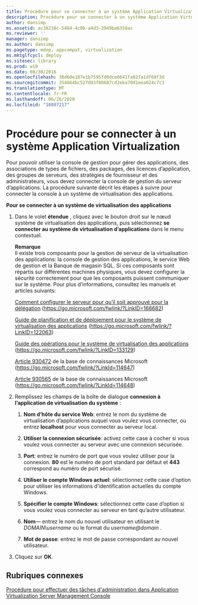 ```yaml
---
title: Procédure pour se connecter à un système Application Virtualization
description: Procédure pour se connecter à un système Application Virtualization
author: dansimp
ms.assetid: ac38216c-5464-4c0b-a4d3-3949ba6358ac
ms.reviewer: ''
manager: dansimp
ms.author: dansimp
ms.pagetype: mdop, appcompat, virtualization
ms.mktglfcycl: deploy
ms.sitesec: library
ms.prod: w10
ms.date: 08/30/2016
ms.openlocfilehash: 30d60e187e1b7595fd0dce6641fa027a1df68f3d
ms.sourcegitcommit: 354664bc527d93f80687cd2eba70d1eea024c7c3
ms.translationtype: MT
ms.contentlocale: fr-FR
ms.lasthandoff: 06/26/2020
ms.locfileid: "10807217"
---
```

# Procédure pour se connecter à un système Application Virtualization


Pour pouvoir utiliser la console de gestion pour gérer des applications, des associations de types de fichiers, des packages, des licences d’application, des groupes de serveurs, des stratégies de fournisseur et des administrateurs, vous devez connecter la console de gestion du serveur d’applications. La procédure suivante décrit les étapes à suivre pour connecter la console à un système de virtualisation des applications.

**Pour se connecter à un système de virtualisation des applications**

1. Dans le volet **étendue** , cliquez avec le bouton droit sur le nœud système de virtualisation des applications, puis sélectionnez **se connecter au système de virtualisation d’applications** dans le menu contextuel.

   **Remarque**  
   Il existe trois composants pour la gestion de serveur de la virtualisation des applications: la console de gestion des applications, le service Web de gestion et la Banque de magasin SQL. Si ces composants sont répartis sur différentes machines physiques, vous devez configurer la sécurité correctement pour que les composants puissent communiquer sur le système. Pour plus d’informations, consultez les manuels et articles suivants:

   [Comment configurer le serveur pour qu’il soit approuvé pour la délégation](https://go.microsoft.com/fwlink/?LinkID=166682) (https://go.microsoft.com/fwlink/?LinkID=166682)

   [Guide de planification et de déploiement pour le système de virtualisation des applications](https://go.microsoft.com/fwlink/?LinkID=122063) (https://go.microsoft.com/fwlink/?LinkID=122063)

   [Guide des opérations pour le système de virtualisation des applications](https://go.microsoft.com/fwlink/?LinkID=133129) (https://go.microsoft.com/fwlink/?LinkID=133129)

   [Article 930472](https://go.microsoft.com/fwlink/?LinkId=114647) de la base de connaissances Microsoft (https://go.microsoft.com/fwlink/?LinkId=114647)

   [Article 930565](https://go.microsoft.com/fwlink/?LinkId=114648) de la base de connaissances Microsoft (https://go.microsoft.com/fwlink/?LinkId=114648)

     

2. Remplissez les champs de la boîte de dialogue **connexion à l’application de virtualisation du système** :

   1. **Nom d’hôte du service Web**: entrez le nom du système de virtualisation d’applications auquel vous voulez vous connecter, ou entrez **localhost** pour vous connecter au serveur local.

   2. **Utiliser la connexion sécurisée**: activez cette case à cocher si vous voulez vous connecter au serveur avec une connexion sécurisée.

   3. **Port**: entrez le numéro de port que vous voulez utiliser pour la connexion. **80** est le numéro de port standard par défaut et **443** correspond au numéro de port sécurisé.

   4. **Utiliser le compte Windows actuel**: sélectionnez cette case d’option pour utiliser les informations d’identification actuelles du compte Windows.

   5. **Spécifier le compte Windows**: sélectionnez cette case d’option si vous voulez vous connecter au serveur en tant qu’autre utilisateur.

   6. **Nom**— entrez le nom du nouvel utilisateur en utilisant le *DOMAIN\\username* ou le format du <em> username@domain </em> .

   7. **Mot de passe**: entrez le mot de passe correspondant au nouvel utilisateur.

3. Cliquez sur **OK**.

## Rubriques connexes


[Procédure pour effectuer des tâches d'administration dans Application Virtualization Server Management Console](how-to-perform-administrative-tasks-in-the-application-virtualization-server-management-console.md)

 

 






